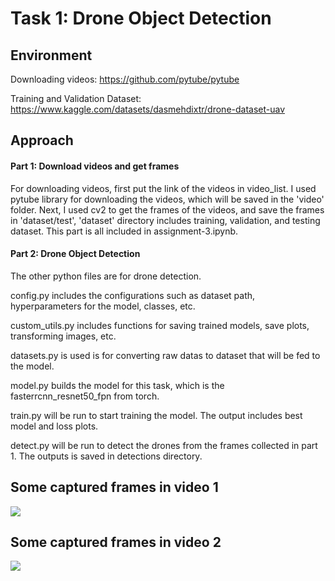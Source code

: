 # Task 1: Drone Object Detection

## Environment

Downloading videos: https://github.com/pytube/pytube

Training and Validation Dataset: https://www.kaggle.com/datasets/dasmehdixtr/drone-dataset-uav


## Approach

#### Part 1: Download videos and get frames

For downloading videos, first put the link of the videos in video_list. I used pytube library for downloading the videos, which will be saved in the 'video' folder. Next, I used cv2 to get the frames of the videos, and save the frames in 'dataset/test', 'dataset' directory includes training, validation, and testing dataset.
This part is all included in assignment-3.ipynb.

#### Part 2: Drone Object Detection

The other python files are for drone detection. 

config.py includes the configurations such as dataset path, hyperparameters for the model, classes, etc. 

custom_utils.py includes functions for saving trained models, save plots, transforming images, etc. 

datasets.py is used is for converting raw datas to dataset that will be fed to the model. 

model.py builds the model for this task, which is the fasterrcnn_resnet50_fpn from torch. 

train.py will be run to start training the model. The output includes best model and loss plots. 

detect.py will be run to detect the drones from the frames collected in part 1. The outputs is saved in detections directory.


## Some captured frames in video 1
![](https://github.com/Jasonchen0317/CSGY-6613-Assignment/blob/main/assignment-3/GIF/Video_0.gif)

## Some captured frames in video 2
![](https://github.com/Jasonchen0317/CSGY-6613-Assignment/blob/main/assignment-3/GIF/Video_1.gif)